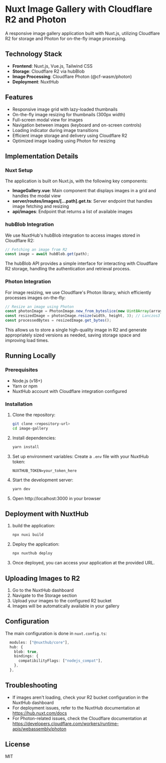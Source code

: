 # Nuxt Image Gallery with Cloudflare R2 and Photon

A responsive image gallery application built with Nuxt.js, utilizing Cloudflare R2 for storage and Photon for on-the-fly image processing.

## Technology Stack

- **Frontend**: Nuxt.js, Vue.js, Tailwind CSS
- **Storage**: Cloudflare R2 via hubBlob
- **Image Processing**: Cloudflare Photon (@cf-wasm/photon)
- **Deployment**: NuxtHub

## Features

- Responsive image grid with lazy-loaded thumbnails
- On-the-fly image resizing for thumbnails (300px width)
- Full-screen modal view for images
- Navigation between images (keyboard and on-screen controls)
- Loading indicator during image transitions
- Efficient image storage and delivery using Cloudflare R2
- Optimized image loading using Photon for resizing

## Implementation Details

### Nuxt Setup

The application is built on Nuxt.js, with the following key components:

- **ImageGallery.vue**: Main component that displays images in a grid and handles the modal view
- **server/routes/images/[...path].get.ts**: Server endpoint that handles image fetching and resizing
- **api/images**: Endpoint that returns a list of available images

### hubBlob Integration

We use NuxtHub's hubBlob integration to access images stored in Cloudflare R2:

```javascript
// Fetching an image from R2
const image = await hubBlob.get(path);
```

The hubBlob API provides a simple interface for interacting with Cloudflare R2 storage, handling the authentication and retrieval process.

### Photon Integration

For image resizing, we use Cloudflare's Photon library, which efficiently processes images on-the-fly:

```javascript
// Resize an image using Photon
const photonImage = PhotonImage.new_from_byteslice(new Uint8Array(arrayBuffer));
const resizedImage = photonImage.resize(width, height, 3); // Lanczos3 algorithm
const processedBytes = resizedImage.get_bytes();
```

This allows us to store a single high-quality image in R2 and generate appropriately sized versions as needed, saving storage space and improving load times.

## Running Locally

### Prerequisites

- Node.js (v18+)
- Yarn or npm
- NuxtHub account with Cloudflare integration configured

### Installation

1. Clone the repository:

   ```bash
   git clone <repository-url>
   cd image-gallery
   ```

2. Install dependencies:

   ```bash
   yarn install
   ```

3. Set up environment variables:
   Create a `.env` file with your NuxtHub token:

   ```
   NUXTHUB_TOKEN=your_token_here
   ```

4. Start the development server:

   ```bash
   yarn dev
   ```

5. Open http://localhost:3000 in your browser

## Deployment with NuxtHub

1. build the application:

   ```bash
   npx nuxi build
   ```

1. Deploy the application:

   ```bash
   npx nuxthub deploy
   ```

1. Once deployed, you can access your application at the provided URL.

## Uploading Images to R2

1. Go to the NuxtHub dashboard
2. Navigate to the Storage section
3. Upload your images to the configured R2 bucket
4. Images will be automatically available in your gallery

## Configuration

The main configuration is done in `nuxt.config.ts`:

```typescript
  modules: ["@nuxthub/core"],
  hub: {
    blob: true,
    bindings: {
      compatibilityFlags: ["nodejs_compat"],
    },
  },
```

## Troubleshooting

- If images aren't loading, check your R2 bucket configuration in the NuxtHub dashboard
- For deployment issues, refer to the NuxtHub documentation at https://hub.nuxt.com/docs
- For Photon-related issues, check the Cloudflare documentation at https://developers.cloudflare.com/workers/runtime-apis/webassembly/photon

## License

MIT
